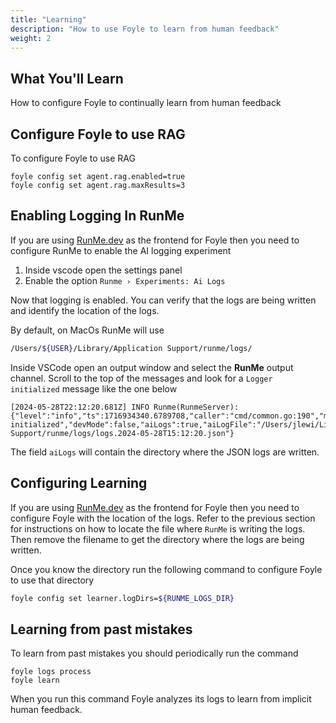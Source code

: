 ```yaml
---
title: "Learning"
description: "How to use Foyle to learn from human feedback"
weight: 2
---
```


## What You'll Learn

How to configure Foyle to continually learn from human feedback

## Configure Foyle to use RAG

To configure Foyle to use RAG

```
foyle config set agent.rag.enabled=true
foyle config set agent.rag.maxResults=3
```

## Enabling Logging In RunMe

If you are using [RunMe.dev](https://runme.dev/) as the frontend for Foyle
then you need to configure RunMe to enable the AI logging experiment

1. Inside vscode open the settings panel
2. Enable the option `Runme › Experiments: Ai Logs`

Now that logging is enabled. You can verify that the logs are being written and identify the location
of the logs.

By default, on MacOs RunMe will use

```bash
/Users/${USER}/Library/Application Support/runme/logs/
```

Inside VSCode open an output window and select the **RunMe** output channel. 
Scroll to the top of the messages and look for a `Logger initialized` message like the one below

```
[2024-05-28T22:12:20.681Z] INFO Runme(RunmeServer): {"level":"info","ts":1716934340.6789708,"caller":"cmd/common.go:190","msg":"Logger initialized","devMode":false,"aiLogs":true,"aiLogFile":"/Users/jlewi/Library/Application Support/runme/logs/logs.2024-05-28T15:12:20.json"}
```

The field `aiLogs` will contain the directory where the JSON logs are written.

## Configuring Learning

If you are using [RunMe.dev](https://runme.dev/) as the frontend for Foyle
then you need to configure Foyle with the location of the logs.
Refer to the previous section for instructions on how to locate the file
where `RunMe` is writing the logs. Then remove the filename to get the directory
where the logs are being written.

Once you know the directory run the following command to configure Foyle to use that
directory

```bash
foyle config set learner.logDirs=${RUNME_LOGS_DIR}
```

## Learning from past mistakes

To learn from past mistakes you should periodically run the command

```
foyle logs process
foyle learn
```

When you run this command Foyle analyzes its logs to learn from implicit human feedback. 